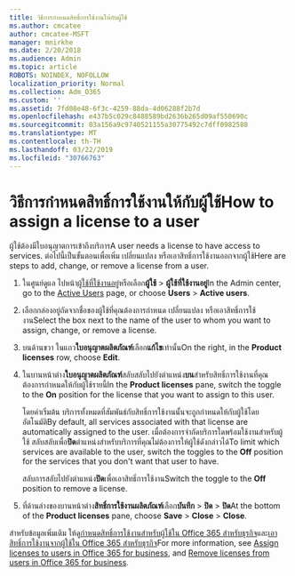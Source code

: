 ```yaml
---
title: วิธีการกำหนดสิทธิ์การใช้งานให้กับผู้ใช้
ms.author: cmcatee
author: cmcatee-MSFT
manager: mnirkhe
ms.date: 2/20/2018
ms.audience: Admin
ms.topic: article
ROBOTS: NOINDEX, NOFOLLOW
localization_priority: Normal
ms.collection: Adm_O365
ms.custom: ''
ms.assetid: 7fd08e48-6f3c-4259-88da-4d06288f2b7d
ms.openlocfilehash: e437b5c029c8488589bd2636b265d09af550690c
ms.sourcegitcommit: 03a156a9c9740521155a30775492c7dff0982588
ms.translationtype: MT
ms.contentlocale: th-TH
ms.lasthandoff: 03/22/2019
ms.locfileid: "30766763"
---
```

# <a name="how-to-assign-a-license-to-a-user"></a><span data-ttu-id="b90c3-102">วิธีการกำหนดสิทธิ์การใช้งานให้กับผู้ใช้</span><span class="sxs-lookup"><span data-stu-id="b90c3-102">How to assign a license to a user</span></span>

<span data-ttu-id="b90c3-103">ผู้ใช้ต้องมีใบอนุญาตการเข้าถึงบริการ</span><span class="sxs-lookup"><span data-stu-id="b90c3-103">A user needs a license to have access to services.</span></span> <span data-ttu-id="b90c3-104">ต่อไปนี้เป็นขั้นตอนเพื่อเพิ่ม เปลี่ยนแปลง หรือเอาสิทธิ์การใช้งานออกจากผู้ใช้</span><span class="sxs-lookup"><span data-stu-id="b90c3-104">Here are steps to add, change, or remove a license from a user.</span></span>
  
1. <span data-ttu-id="b90c3-105">ในศูนย์ดูแล ไปหน้า[ผู้ใช้ที่ใช้งานอยู่](https://go.microsoft.com/fwlink/p/?linkid=834822)หรือเลือก**ผู้ใช้** \> **ผู้ใช้ที่ใช้งานอยู่**</span><span class="sxs-lookup"><span data-stu-id="b90c3-105">In the Admin center, go to the [Active Users](https://go.microsoft.com/fwlink/p/?linkid=834822) page, or choose **Users** \> **Active users**.</span></span>
    
2. <span data-ttu-id="b90c3-106">เลือกกล่องอยู่ถัดจากชื่อของผู้ใช้ที่คุณต้องการกำหนด เปลี่ยนแปลง หรือเอาสิทธิ์การใช้งาน</span><span class="sxs-lookup"><span data-stu-id="b90c3-106">Select the box next to the name of the user to whom you want to assign, change, or remove a license.</span></span>
    
3. <span data-ttu-id="b90c3-107">บนด้านขวา ในแถว**ใบอนุญาตผลิตภัณฑ์**เลือก**แก้ไข**เท่านั้น</span><span class="sxs-lookup"><span data-stu-id="b90c3-107">On the right, in the **Product licenses** row, choose **Edit**.</span></span>
    
4. <span data-ttu-id="b90c3-108">ในบานหน้าต่าง**ใบอนุญาตผลิตภัณฑ์**สลับสลับไปยังตำแหน่ง**บน**สำหรับสิทธิ์การใช้งานที่คุณต้องการกำหนดให้กับผู้ใช้รายนี้</span><span class="sxs-lookup"><span data-stu-id="b90c3-108">In the **Product licenses** pane, switch the toggle to the **On** position for the license that you want to assign to this user.</span></span> 
    
    <span data-ttu-id="b90c3-109">โดยค่าเริ่มต้น บริการทั้งหมดที่สัมพันธ์กับสิทธิ์การใช้งานนั้นจะถูกกำหนดให้กับผู้ใช้โดยอัตโนมัติ</span><span class="sxs-lookup"><span data-stu-id="b90c3-109">By default, all services associated with that license are automatically assigned to the user.</span></span> <span data-ttu-id="b90c3-110">เมื่อต้องการจำกัดบริการใดพร้อมใช้งานสำหรับผู้ใช้ สลับสลับเพื่อ**ปิด**ตำแหน่งสำหรับบริการที่คุณไม่ต้องการให้ผู้ใช้ดังกล่าวได้</span><span class="sxs-lookup"><span data-stu-id="b90c3-110">To limit which services are available to the user, switch the toggles to the **Off** position for the services that you don't want that user to have.</span></span> 
    
    <span data-ttu-id="b90c3-111">สลับการสลับไปยังตำแหน่ง**ปิด**เพื่อเอาสิทธิ์การใช้งาน</span><span class="sxs-lookup"><span data-stu-id="b90c3-111">Switch the toggle to the **Off** position to remove a license.</span></span> 
    
5. <span data-ttu-id="b90c3-112">ที่ด้านล่างของบานหน้าต่าง**สิทธิ์การใช้งานผลิตภัณฑ์**เลือก**บันทึก** \> **ปิด** \> **ปิด**</span><span class="sxs-lookup"><span data-stu-id="b90c3-112">At the bottom of the **Product licenses** pane, choose **Save** \> **Close** \> **Close**.</span></span>
    
<span data-ttu-id="b90c3-113">สำหรับข้อมูลเพิ่มเติม ให้ดู[กำหนดสิทธิ์การใช้งานสำหรับผู้ใช้ใน Office 365 สำหรับธุรกิจ](https://support.office.com/article/997596b5-4173-4627-b915-36abac6786dc)และ[เอาสิทธิ์การใช้งานจากผู้ใช้ใน Office 365 สำหรับธุรกิจ](https://support.office.com/article/9b497c85-d0a4-4735-80fa-d3565bc05bd1)</span><span class="sxs-lookup"><span data-stu-id="b90c3-113">For more information, see [Assign licenses to users in Office 365 for business](https://support.office.com/article/997596b5-4173-4627-b915-36abac6786dc), and [Remove licenses from users in Office 365 for business](https://support.office.com/article/9b497c85-d0a4-4735-80fa-d3565bc05bd1).</span></span>
  

